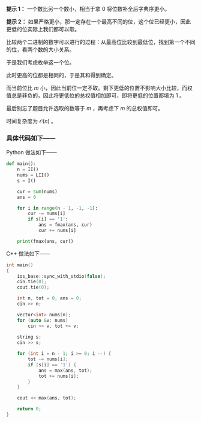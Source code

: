**提示 1：** 一个数比另一个数小，相当于拿 $0$ 将位数补全后字典序更小。

**提示 2：** 如果严格更小，那一定存在一个最高不同的位，这个位已经更小，因此更低的位实际上我们都可以取。

比较两个二进制的数字可以进行的过程：从最高位比较到最低位，找到第一个不同的位，看两个数的大小关系。

于是我们考虑枚举这一个位。

此时更高的位都是相同的，于是其和得到确定。

而当前位比 $m$ 小，因此当前位一定不取。剩下更低的位置不影响大小比较，而权值总是非负的，因此将更低位的总权值相加即可，即将更低的位置都填为 $1$ 。

最后别忘了题目允许选取的数等于 $m$ ，再考虑下 $m$ 的总权值即可。

时间复杂度为 $\mathcal{O}(n)$ 。

### 具体代码如下——

Python 做法如下——

```Python []
def main():
    n = II()
    nums = LII()
    s = I()

    cur = sum(nums)
    ans = 0

    for i in range(n - 1, -1, -1):
        cur -= nums[i]
        if s[i] == '1':
            ans = fmax(ans, cur)
            cur += nums[i]

    print(fmax(ans, cur))
```

C++ 做法如下——

```cpp []
int main()
{
    ios_base::sync_with_stdio(false);
    cin.tie(0);
    cout.tie(0);

    int n, tot = 0, ans = 0;
    cin >> n;

    vector<int> nums(n);
    for (auto &v: nums)
        cin >> v, tot += v;
    
    string s;
    cin >> s;

    for (int i = n - 1; i >= 0; i --) {
        tot -= nums[i];
        if (s[i] == '1') {
            ans = max(ans, tot);
            tot += nums[i];
        }
    }

    cout << max(ans, tot);

    return 0;
}
```